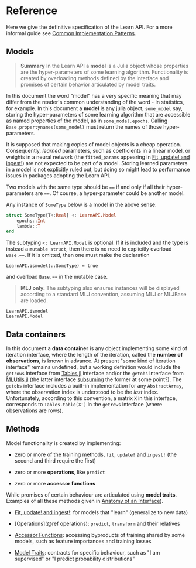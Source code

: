 # Reference

Here we give the definitive specification of the Learn API. For a more informal
guide see [Common Implementation Patterns](@ref).

## Models

> **Summary** In the Learn API a **model** is a Julia object whose properties are
> the hyper-parameters of some learning algorithm. Functionality is created by overloading
> methods defined by the interface and promises of certain behavior articulated by model
> traits.

In this document the word "model" has a very specific meaning that may differ from the
reader's common understanding of the word - in statistics, for example. In this document a
**model** is any julia object, `some_model` say, storing the hyper-parameters of some
learning algorithm that are accessible as named properties of the model, as in
`some_model.epochs`. Calling `Base.propertynames(some_model)` must return the names of those
hyper-parameters.

It is supposed that making copies of model objects is a cheap operation. Consequently,
*learned* parameters, such as coefficients in a linear model, or weights in a neural network
(the `fitted_params` appearing in [Fit, update! and ingest!](@ref)) are not expected to be
part of a model. Storing learned parameters in a model is not explicitly ruled out, but
doing so might lead to performance issues in packages adopting the Learn API.

Two models with the same type should be `==` if and only if all their hyper-parameters are
`==`. Of course, a hyper-parameter could be another model.

Any instance of `SomeType` below is a model in the above sense:

```julia
struct SomeType{T<:Real} <: LearnAPI.Model
    epochs::Int
    lambda::T
end
```

The subtyping `<: LearnAPI.Model` is optional. If it is included and the type is instead
a `mutable struct`, then there is no need to explicitly overload `Base.==`. If it is
omitted, then one must make the declaration

`LearnAPI.ismodel(::SomeType) = true`

and overload `Base.==` in the mutable case. 

> **MLJ only.** The subtyping also ensures instances will be displayed according to a
> standard MLJ convention, assuming MLJ or MLJBase are loaded.

```@docs
LearnAPI.ismodel
LearnAPI.Model
```

## Data containers

In this document a **data container** is any object implementing some kind of iteration
interface, where the length of the iteration, called the **number of observations**, is
known in advance.  At present "some kind of iteration interface" remains undefined, but a
working definition would include the `getrows` interface from
[Tables.jl](https://github.com/JuliaData/Tables.jl) interface and/or the `getobs` interface
from [MLUtils.jl](https://github.com/JuliaML/MLUtils.jl) (the latter interface
[subsuming](https://github.com/JuliaML/MLUtils.jl/issues/61) the former at some point?). The
`getobs` interface includes a built-in implementation for any `AbstractArray`, where the
observation index is understood to be the *last* index. Unfortunately, according to this
convention, a matrix `X` in this interface, corresponds to `Tables.table(X')` in the
`getrows` interface (where observations are rows).


## Methods

Model functionality is created by implementing:

- zero or more of the training methods, `fit`, `update!` and `ingest!` (the second and third
  require the first)

- zero or more **operations**, like `predict`

- zero or more **accessor functions**

While promises of certain behaviour are articulated using **model traits**. Examples of all
these methods given in [Anatomy of an Interface](@ref)).

- [Fit, update! and ingest!](@ref): for models that "learn" (generalize to
  new data)

- [Operations](@ref operations): `predict`, `transform` and their relatives

- [Accessor Functions](@ref): accessing byproducts of training shared by some models, such
  as feature importances and training losses

- [Model Traits](@ref): contracts for specific behaviour, such as "I am supervised" or "I
  predict probability distributions"
